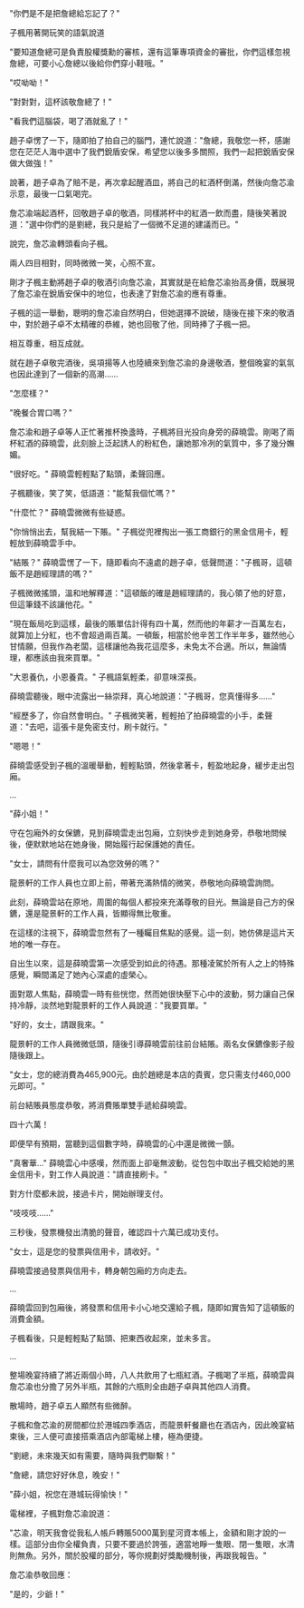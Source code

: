 "你們是不是把詹總給忘記了？" 

子楓用著開玩笑的語氣說道

"要知道詹總可是負責股權獎勳的審核，還有這筆專項資金的審批，你們這樣忽視詹總，可要小心詹總以後給你們穿小鞋哦。"

"哎呦呦！"

"對對對，這杯該敬詹總了！"

"看我們這腦袋，喝了酒就亂了！"

趙子卓愣了一下，隨即拍了拍自己的腦門，連忙說道："詹總，我敬您一杯，感謝您在茫茫人海中選中了我們銳盾安保，希望您以後多多關照，我們一起把銳盾安保做大做強！"

說著，趙子卓為了賠不是，再次拿起醒酒皿，將自己的紅酒杯倒滿，然後向詹芯渝示意，最後一口氣喝完。

詹芯渝端起酒杯，回敬趙子卓的敬酒，同樣將杯中的紅酒一飲而盡，隨後笑著說道："選中你們的是劉總，我只是給了一個微不足道的建議而已。"

說完，詹芯渝轉頭看向子楓。

兩人四目相對，同時微微一笑，心照不宣。

剛才子楓主動將趙子卓的敬酒引向詹芯渝，其實就是在給詹芯渝抬高身價，既展現了詹芯渝在銳盾安保中的地位，也表達了對詹芯渝的應有尊重。

子楓的這一舉動，聰明的詹芯渝自然明白，但她選擇不說破，隨後在接下來的敬酒中，對於趙子卓不太精確的恭維，她也回敬了他，同時捧了子楓一把。

相互尊重，相互成就。

就在趙子卓敬完酒後，吳項揚等人也陸續來到詹芯渝的身邊敬酒，整個晚宴的氣氛也因此達到了一個新的高潮……

"怎麼樣？"

"晚餐合胃口嗎？"

詹芯渝和趙子卓等人正忙著推杯換盞時，子楓將目光投向身旁的薛曉雲。剛喝了兩杯紅酒的薛曉雲，此刻臉上泛起誘人的粉紅色，讓她那冷冽的氣質中，多了幾分嫵媚。

"很好吃。" 薛曉雲輕輕點了點頭，柔聲回應。

子楓聽後，笑了笑，低語道："能幫我個忙嗎？"

"什麼忙？" 薛曉雲微微有些疑惑。

"你悄悄出去，幫我結一下賬。" 子楓從兜裡掏出一張工商銀行的黑金信用卡，輕輕放到薛曉雲手中。

"結賬？" 薛曉雲愣了一下，隨即看向不遠處的趙子卓，低聲問道："子楓哥，這頓飯不是趙經理請的嗎？"

子楓微微搖頭，溫和地解釋道："這頓飯的確是趙經理請的，我心領了他的好意，但這筆錢不該讓他花。"

"現在飯局吃到這樣，最後的賬單估計得有四十萬，然而他的年薪才一百萬左右，就算加上分紅，也不會超過兩百萬。一頓飯，相當於他辛苦工作半年多，雖然他心甘情願，但我作為老闆，這樣讓他為我花這麼多，未免太不合適。所以，無論情理，都應該由我來買單。"

"大恩養仇，小恩養貴。" 子楓語氣輕柔，卻意味深長。

薛曉雲聽後，眼中流露出一絲崇拜，真心地說道："子楓哥，您真懂得多……"

"經歷多了，你自然會明白。" 子楓微笑著，輕輕拍了拍薛曉雲的小手，柔聲道："去吧，這張卡是免密支付，刷卡就行。"

"嗯嗯！"

薛曉雲感受到子楓的溫暖舉動，輕輕點頭，然後拿著卡，輕盈地起身，緩步走出包廂。

...

"薛小姐！"

守在包廂外的女保鑣，見到薛曉雲走出包廂，立刻快步走到她身旁，恭敬地問候後，便默默地站在她身後，開始履行起保護她的責任。

"女士，請問有什麼我可以為您效勞的嗎？"

龍景軒的工作人員也立即上前，帶著充滿熱情的微笑，恭敬地向薛曉雲詢問。

此刻，薛曉雲站在原地，周圍的每個人都投來充滿尊敬的目光。無論是自己方的保鑣，還是龍景軒的工作人員，皆顯得無比敬重。

在這樣的注視下，薛曉雲忽然有了一種矚目焦點的感覺。這一刻，她仿佛是這片天地的唯一存在。

自出生以來，這是薛曉雲第一次感受到如此的待遇。那種凌駕於所有人之上的特殊感覺，瞬間滿足了她內心深處的虛榮心。

面對眾人焦點，薛曉雲一時有些恍惚，然而她很快壓下心中的波動，努力讓自己保持冷靜，淡然地對龍景軒的工作人員說道："我要買單。"

"好的，女士，請跟我來。"

龍景軒的工作人員微微低頭，隨後引導薛曉雲前往前台結賬。兩名女保鑣像影子般隨後跟上。

"女士，您的總消費為465,900元。由於趙總是本店的貴賓，您只需支付460,000元即可。"

前台結賬員態度恭敬，將消費賬單雙手遞給薛曉雲。

四十六萬！

即便早有預期，當聽到這個數字時，薛曉雲的心中還是微微一顫。

"真奢華…" 薛曉雲心中感嘆，然而面上卻毫無波動，從包包中取出子楓交給她的黑金信用卡，對工作人員說道："請直接刷卡。"

對方什麼都未說，接過卡片，開始辦理支付。

"吱吱吱……" 

三秒後，發票機發出清脆的聲音，確認四十六萬已成功支付。

"女士，這是您的發票與信用卡，請收好。" 

薛曉雲接過發票與信用卡，轉身朝包廂的方向走去。

...

薛曉雲回到包廂後，將發票和信用卡小心地交還給子楓，隨即如實告知了這頓飯的消費金額。

子楓看後，只是輕輕點了點頭、把東西收起來，並未多言。

...

整場晚宴持續了將近兩個小時，八人共飲用了七瓶紅酒。子楓喝了半瓶，薛曉雲與詹芯渝也分擔了另外半瓶，其餘的六瓶則全由趙子卓與其他四人消費。

散場時，趙子卓五人顯然有些微醉。

子楓和詹芯渝的房間都位於港城四季酒店，而龍景軒餐廳也在酒店內，因此晚宴結束後，三人便可直接搭乘酒店內部電梯上樓，極為便捷。

"劉總，未來幾天如有需要，隨時與我們聯繫！"

"詹總，請您好好休息，晚安！"

"薛小姐，祝您在港城玩得愉快！"

電梯裡，子楓對詹芯渝說道：

"芯渝，明天我會從我私人帳戶轉賬5000萬到星河資本帳上，金額和剛才說的一樣。這部分由你全權負責，只要不要過於誇張，適當地睜一隻眼、閉一隻眼，水清則無魚。另外，關於股權的部分，等你規劃好獎勵機制後，再跟我報告。"

詹芯渝恭敬回應：

"是的，少爺！"